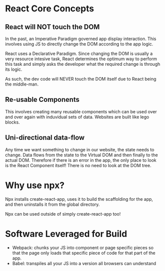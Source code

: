 # React Core Concepts

## React will NOT touch the DOM

In the past, an Imperative Paradigm governed app display interaction. This involves using JS to directly change the DOM according to the app logic. 

React uses a Declarative Paradigm. Since changing the DOM is usually a very resource intesive task, React determines the optimum way to perform this task and simply asks the developer what the required change is through its logic. 

As such, the dev code will NEVER touch the DOM itself due to React being the middle-man. 

## Re-usable Components

This involves creating many reusable components which can be used over and over again with induvidual sets of data. Websites are built like lego blocks. 

## Uni-directional data-flow

Any time we want something to change in our website, the state needs to change. Data flows from the state to the Virtual DOM and then finally to the actual DOM. Therefore if there is an error in the app, the only place to look is the React Component itself! There is no need to look at the DOM tree. 

# Why use npx?

Npx installs create-react-app, uses it to build the scaffolding for the app, and then uninstalls it from the global directory. 

Npx can be used outside of simply create-react-app too!

# Software Leveraged for Build

- Webpack: chunks your JS into component or page specific pieces so that the page only loads that specific piece of code for that part of the app. 
- Babel: transpiles all your JS into a version all browsers can understand

